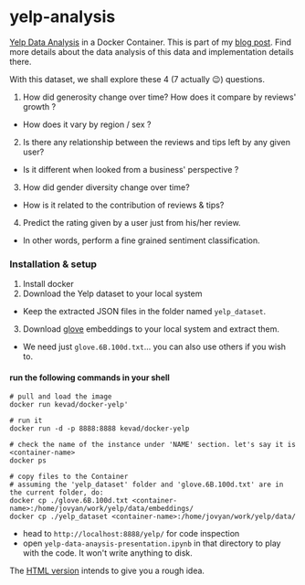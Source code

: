 # yelp-analysis


[Yelp Data Analysis](https://www.yelp.com/dataset_challenge) in a Docker Container. This is part of my [blog post](https://vaddina.github.io/2016/12/18/Yelp-Dataset-Analysis-I.html). Find more details about the data analysis of this data and implementation details there.

With this dataset, we shall explore these 4 (7 actually 😉) questions.

1. How did generosity change over time? How does it compare by reviews' growth ?
  * How does it vary by region / sex ?

2. Is there any relationship between the reviews and tips left by any given user?
  * Is it different when looked from a business' perspective ?

3. How did gender diversity change over time?
  * How is it related to the contribution of reviews & tips?

4. Predict the rating given by a user just from his/her review.
  * In other words, perform a fine grained sentiment classification.


### Installation & setup

1. Install docker
2. Download the Yelp dataset to your local system
  * Keep the extracted JSON files in the folder named `yelp_dataset`.
3. Download [glove](http://nlp.stanford.edu/data/glove.6B.zip) embeddings to your local system and extract them.
  * We need just `glove.6B.100d.txt`... you can also use others if you wish to.

#### run the following commands in your shell
```
# pull and load the image
docker run kevad/docker-yelp'

# run it
docker run -d -p 8888:8888 kevad/docker-yelp

# check the name of the instance under 'NAME' section. let's say it is <container-name>
docker ps

# copy files to the Container
# assuming the 'yelp_dataset' folder and 'glove.6B.100d.txt' are in the current folder, do:
docker cp ./glove.6B.100d.txt <container-name>:/home/jovyan/work/yelp/data/embeddings/
docker cp ./yelp_dataset <container-name>:/home/jovyan/work/yelp/data/
```

* head to `http://localhost:8888/yelp/` for code inspection
* open `yelp-data-anaysis-presentation.ipynb` in that directory to play with the code. It won't write anything to disk.

The [HTML version](./yelp-data-anaysis-presentation.html) intends to give you a rough idea.
